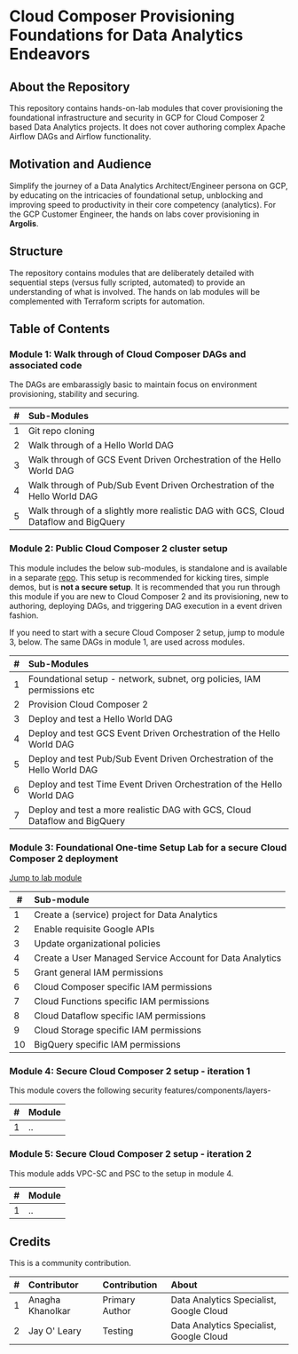 # Cloud Composer Provisioning Foundations for Data Analytics Endeavors

## About the Repository
This repository contains hands-on-lab modules that cover provisioning the foundational infrastructure and security in GCP for Cloud Composer 2 based Data Analytics projects. It does not cover authoring complex Apache Airflow DAGs and Airflow functionality.

## Motivation and Audience
Simplify the journey of a Data Analytics Architect/Engineer persona on GCP, by educating on the intricacies of foundational setup, unblocking and improving speed to productivity in their core competency (analytics). For the GCP Customer Engineer, the hands on labs cover provisioning in **Argolis**. 

## Structure
The repository contains modules that are deliberately detailed with sequential steps (versus fully scripted, automated) to provide an understanding of what is involved. The hands on lab modules will be complemented with Terraform scripts for automation.


## Table of Contents

### Module 1: Walk through of Cloud Composer DAGs and associated code

The DAGs are embarassigly basic to maintain focus on environment provisioning, stability and securing.

| # | Sub-Modules | 
| -- | :--- |
| 1 | Git repo cloning | 
| 2 | Walk through of a Hello World DAG |
| 3 | Walk through of GCS Event Driven Orchestration of the Hello World DAG |
| 4 | Walk through of Pub/Sub Event Driven Orchestration of the Hello World DAG |
| 5 | Walk through of a slightly more realistic DAG with GCS, Cloud Dataflow and BigQuery |

### Module 2: Public Cloud Composer 2 cluster setup

This module includes the below sub-modules, is standalone and is available in a separate [repo](https://github.com/anagha-google/composer2-basic-orchestration). This setup is recommended for kicking tires, simple demos, but is **not a secure setup**. It is recommended that you run through this module if you are new to Cloud Composer 2 and its provisioning, new to authoring, deploying DAGs, and triggering DAG execution in a event driven fashion. <br>

If you need to start with a secure Cloud Composer 2 setup, jump to module 3, below. The same DAGs in module 1, are used across modules.

| # | Sub-Modules | 
| -- | :--- |
| 1 | Foundational setup - network, subnet, org policies, IAM permissions etc | 
| 2 | Provision Cloud Composer 2 |
| 3 | Deploy and test a Hello World DAG |
| 4 | Deploy and test GCS Event Driven Orchestration of the Hello World DAG |
| 5 | Deploy and test Pub/Sub Event Driven Orchestration of the Hello World DAG |
| 6 | Deploy and test Time Event Driven Orchestration of the Hello World DAG |
| 7 | Deploy and test a more realistic DAG with GCS, Cloud Dataflow and BigQuery |


### Module 3: Foundational One-time Setup Lab for a secure Cloud Composer 2 deployment

[Jump to lab module](01-modules/03-foundational-setup.md)

| # | Sub-module | 
| -- | :---    |
| 1 | Create a (service) project for Data Analytics | 
| 2 | Enable requisite Google APIs |  
| 3 | Update organizational policies | 
| 4 | Create a User Managed Service Account for Data Analytics | 
| 5 | Grant general IAM permissions | 
| 6 | Cloud Composer specific IAM permissions | 
| 7 | Cloud Functions specific IAM permissions | 
| 8 | Cloud Dataflow specific IAM permissions | 
| 9 | Cloud Storage specific IAM permissions | 
| 10 | BigQuery specific IAM permissions | 


### Module 4: Secure Cloud Composer 2 setup - iteration 1

This module covers the following security features/components/layers-

| # | Module | 
| -- | :---    | 
| 1 | ..|  

### Module 5: Secure Cloud Composer 2 setup - iteration 2

This module adds VPC-SC and PSC to the setup in module 4.

| # | Module | 
| -- | :---    | 
| 1 | ..|  


## Credits
This is a community contribution. <br>


| # | Contributor | Contribution | About |
| -- | :---    | :---| :---| 
| 1 | Anagha Khanolkar | Primary Author | Data Analytics Specialist, Google Cloud |
| 2 | Jay O' Leary | Testing | Data Analytics Specialist, Google Cloud |
